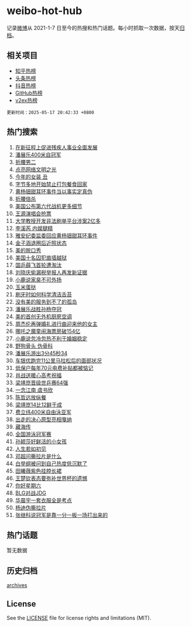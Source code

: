 # weibo-hot-hub

记录[微博](https://www.weibo.com)从 2021-1-7 日至今的热搜和热门话题。每小时抓取一次数据，按天[归档](archives)。

## 相关项目

- [知乎热榜](https://github.com/snaildev/zhihu-hot-hub)
- [头条热榜](https://github.com/snaildev/toutiao-hot-hub)
- [抖音热榜](https://github.com/snaildev/douyin-hot-hub)
- [GitHub热榜](https://github.com/snaildev/github-hot-hub)
- [v2ex热榜](https://github.com/snaildev/v2ex-hot-hub)


`更新时间：2025-05-17 20:42:33 +0800`

## 热门搜索

1. [在新征程上促进残疾人事业全面发展](https://m.weibo.cn/search?containerid=100103type%3D1%26t%3D10%26q%3D%23%E5%9C%A8%E6%96%B0%E5%BE%81%E7%A8%8B%E4%B8%8A%E4%BF%83%E8%BF%9B%E6%AE%8B%E7%96%BE%E4%BA%BA%E4%BA%8B%E4%B8%9A%E5%85%A8%E9%9D%A2%E5%8F%91%E5%B1%95%23&stream_entry_id=51&isnewpage=1&extparam=seat%3D1%26cate%3D10103%26pos%3D0%26dgr%3D0%26filter_type%3Drealtimehot%26stream_entry_id%3D51%26c_type%3D51%26q%3D%2523%25E5%259C%25A8%25E6%2596%25B0%25E5%25BE%2581%25E7%25A8%258B%25E4%25B8%258A%25E4%25BF%2583%25E8%25BF%259B%25E6%25AE%258B%25E7%2596%25BE%25E4%25BA%25BA%25E4%25BA%258B%25E4%25B8%259A%25E5%2585%25A8%25E9%259D%25A2%25E5%258F%2591%25E5%25B1%2595%2523%26display_time%3D1747485752%26pre_seqid%3D17474857523720295916737)
1. [潘展乐400米自冠军](https://m.weibo.cn/search?containerid=100103type%3D1%26t%3D10%26q%3D%23%E6%BD%98%E5%B1%95%E4%B9%90400%E7%B1%B3%E8%87%AA%E5%86%A0%E5%86%9B%23&stream_entry_id=31&isnewpage=1&extparam=seat%3D1%26cate%3D5001%26band_rank%3D1%26dgr%3D0%26stream_entry_id%3D31%26q%3D%2523%25E6%25BD%2598%25E5%25B1%2595%25E4%25B9%2590400%25E7%25B1%25B3%25E8%2587%25AA%25E5%2586%25A0%25E5%2586%259B%2523%26flag%3D1%26pos%3D0%26filter_type%3Drealtimehot%26lcate%3D5001%26c_type%3D31%26realpos%3D1%26display_time%3D1747485752%26pre_seqid%3D17474857523720295916737)
1. [折腰男二](https://m.weibo.cn/search?containerid=100103type%3D1%26t%3D10%26q%3D%E6%8A%98%E8%85%B0%E7%94%B7%E4%BA%8C&stream_entry_id=31&isnewpage=1&extparam=seat%3D1%26cate%3D5001%26band_rank%3D2%26dgr%3D0%26stream_entry_id%3D31%26q%3D%25E6%258A%2598%25E8%2585%25B0%25E7%2594%25B7%25E4%25BA%258C%26flag%3D1%26pos%3D1%26filter_type%3Drealtimehot%26lcate%3D5001%26c_type%3D31%26realpos%3D2%26display_time%3D1747485752%26pre_seqid%3D17474857523720295916737)
1. [点亮网络文明之光](https://m.weibo.cn/search?containerid=100103type%3D1%26t%3D10%26q%3D%23%E7%82%B9%E4%BA%AE%E7%BD%91%E7%BB%9C%E6%96%87%E6%98%8E%E4%B9%8B%E5%85%89%23&stream_entry_id=31&isnewpage=1&extparam=seat%3D1%26cate%3D5001%26band_rank%3D3%26dgr%3D0%26stream_entry_id%3D31%26q%3D%2523%25E7%2582%25B9%25E4%25BA%25AE%25E7%25BD%2591%25E7%25BB%259C%25E6%2596%2587%25E6%2598%258E%25E4%25B9%258B%25E5%2585%2589%2523%26flag%3D0%26pos%3D2%26filter_type%3Drealtimehot%26lcate%3D5001%26c_type%3D31%26realpos%3D3%26display_time%3D1747485752%26pre_seqid%3D17474857523720295916737)
1. [今年的女装 丑](https://m.weibo.cn/search?containerid=100103type%3D1%26t%3D10%26q%3D%E4%BB%8A%E5%B9%B4%E7%9A%84%E5%A5%B3%E8%A3%85+%E4%B8%91&stream_entry_id=31&isnewpage=1&extparam=seat%3D1%26cate%3D5001%26band_rank%3D4%26dgr%3D0%26stream_entry_id%3D31%26q%3D%25E4%25BB%258A%25E5%25B9%25B4%25E7%259A%2584%25E5%25A5%25B3%25E8%25A3%2585%2520%25E4%25B8%2591%26flag%3D2%26pos%3D3%26filter_type%3Drealtimehot%26lcate%3D5001%26c_type%3D31%26realpos%3D4%26display_time%3D1747485752%26pre_seqid%3D17474857523720295916737)
1. [字节多地开始禁止打包餐食回家](https://m.weibo.cn/search?containerid=100103type%3D1%26t%3D10%26q%3D%23%E5%AD%97%E8%8A%82%E5%A4%9A%E5%9C%B0%E5%BC%80%E5%A7%8B%E7%A6%81%E6%AD%A2%E6%89%93%E5%8C%85%E9%A4%90%E9%A3%9F%E5%9B%9E%E5%AE%B6%23&stream_entry_id=31&isnewpage=1&extparam=seat%3D1%26cate%3D5001%26band_rank%3D5%26dgr%3D0%26stream_entry_id%3D31%26q%3D%2523%25E5%25AD%2597%25E8%258A%2582%25E5%25A4%259A%25E5%259C%25B0%25E5%25BC%2580%25E5%25A7%258B%25E7%25A6%2581%25E6%25AD%25A2%25E6%2589%2593%25E5%258C%2585%25E9%25A4%2590%25E9%25A3%259F%25E5%259B%259E%25E5%25AE%25B6%2523%26flag%3D1%26pos%3D4%26filter_type%3Drealtimehot%26lcate%3D5001%26c_type%3D31%26realpos%3D5%26display_time%3D1747485752%26pre_seqid%3D17474857523720295916737)
1. [黄杨钿甜耳环事件当以事实定真伪](https://m.weibo.cn/search?containerid=100103type%3D1%26t%3D10%26q%3D%23%E9%BB%84%E6%9D%A8%E9%92%BF%E7%94%9C%E8%80%B3%E7%8E%AF%E4%BA%8B%E4%BB%B6%E5%BD%93%E4%BB%A5%E4%BA%8B%E5%AE%9E%E5%AE%9A%E7%9C%9F%E4%BC%AA%23&stream_entry_id=31&isnewpage=1&extparam=seat%3D1%26cate%3D5001%26band_rank%3D6%26dgr%3D0%26stream_entry_id%3D31%26q%3D%2523%25E9%25BB%2584%25E6%259D%25A8%25E9%2592%25BF%25E7%2594%259C%25E8%2580%25B3%25E7%258E%25AF%25E4%25BA%258B%25E4%25BB%25B6%25E5%25BD%2593%25E4%25BB%25A5%25E4%25BA%258B%25E5%25AE%259E%25E5%25AE%259A%25E7%259C%259F%25E4%25BC%25AA%2523%26flag%3D1%26pos%3D5%26filter_type%3Drealtimehot%26lcate%3D5001%26c_type%3D31%26realpos%3D6%26display_time%3D1747485752%26pre_seqid%3D17474857523720295916737)
1. [折腰倍杀](https://m.weibo.cn/search?containerid=100103type%3D1%26t%3D10%26q%3D%E6%8A%98%E8%85%B0%E5%80%8D%E6%9D%80&stream_entry_id=31&isnewpage=1&extparam=seat%3D1%26cate%3D5001%26band_rank%3D7%26dgr%3D0%26stream_entry_id%3D31%26q%3D%25E6%258A%2598%25E8%2585%25B0%25E5%2580%258D%25E6%259D%2580%26flag%3D1%26pos%3D6%26filter_type%3Drealtimehot%26lcate%3D5001%26c_type%3D31%26realpos%3D7%26display_time%3D1747485752%26pre_seqid%3D17474857523720295916737)
1. [美国公布第六代战机更多细节](https://m.weibo.cn/search?containerid=100103type%3D1%26t%3D10%26q%3D%23%E7%BE%8E%E5%9B%BD%E5%85%AC%E5%B8%83%E7%AC%AC%E5%85%AD%E4%BB%A3%E6%88%98%E6%9C%BA%E6%9B%B4%E5%A4%9A%E7%BB%86%E8%8A%82%23&stream_entry_id=31&isnewpage=1&extparam=seat%3D1%26cate%3D5001%26band_rank%3D8%26dgr%3D0%26stream_entry_id%3D31%26q%3D%2523%25E7%25BE%258E%25E5%259B%25BD%25E5%2585%25AC%25E5%25B8%2583%25E7%25AC%25AC%25E5%2585%25AD%25E4%25BB%25A3%25E6%2588%2598%25E6%259C%25BA%25E6%259B%25B4%25E5%25A4%259A%25E7%25BB%2586%25E8%258A%2582%2523%26flag%3D0%26pos%3D7%26filter_type%3Drealtimehot%26lcate%3D5001%26c_type%3D31%26realpos%3D8%26display_time%3D1747485752%26pre_seqid%3D17474857523720295916737)
1. [王源演唱会抢票](https://m.weibo.cn/search?containerid=100103type%3D1%26t%3D10%26q%3D%23%E7%8E%8B%E6%BA%90%E6%BC%94%E5%94%B1%E4%BC%9A%E6%8A%A2%E7%A5%A8%23&stream_entry_id=31&isnewpage=1&extparam=seat%3D1%26cate%3D5001%26band_rank%3D9%26dgr%3D0%26stream_entry_id%3D31%26q%3D%2523%25E7%258E%258B%25E6%25BA%2590%25E6%25BC%2594%25E5%2594%25B1%25E4%25BC%259A%25E6%258A%25A2%25E7%25A5%25A8%2523%26flag%3D1%26pos%3D8%26filter_type%3Drealtimehot%26lcate%3D5001%26c_type%3D31%26realpos%3D9%26display_time%3D1747485752%26pre_seqid%3D17474857523720295916737)
1. [大学教授开发非法刷单平台涉案2亿多](https://m.weibo.cn/search?containerid=100103type%3D1%26t%3D10%26q%3D%23%E5%A4%A7%E5%AD%A6%E6%95%99%E6%8E%88%E5%BC%80%E5%8F%91%E9%9D%9E%E6%B3%95%E5%88%B7%E5%8D%95%E5%B9%B3%E5%8F%B0%E6%B6%89%E6%A1%882%E4%BA%BF%E5%A4%9A%23&stream_entry_id=31&isnewpage=1&extparam=seat%3D1%26cate%3D5001%26band_rank%3D10%26dgr%3D0%26stream_entry_id%3D31%26q%3D%2523%25E5%25A4%25A7%25E5%25AD%25A6%25E6%2595%2599%25E6%258E%2588%25E5%25BC%2580%25E5%258F%2591%25E9%259D%259E%25E6%25B3%2595%25E5%2588%25B7%25E5%258D%2595%25E5%25B9%25B3%25E5%258F%25B0%25E6%25B6%2589%25E6%25A1%25882%25E4%25BA%25BF%25E5%25A4%259A%2523%26flag%3D1%26pos%3D9%26filter_type%3Drealtimehot%26lcate%3D5001%26c_type%3D31%26realpos%3D10%26display_time%3D1747485752%26pre_seqid%3D17474857523720295916737)
1. [李溪芮 内娱腿精](https://m.weibo.cn/search?containerid=100103type%3D1%26t%3D10%26q%3D%E6%9D%8E%E6%BA%AA%E8%8A%AE+%E5%86%85%E5%A8%B1%E8%85%BF%E7%B2%BE&stream_entry_id=31&isnewpage=1&extparam=seat%3D1%26cate%3D5001%26band_rank%3D11%26dgr%3D0%26stream_entry_id%3D31%26q%3D%25E6%259D%258E%25E6%25BA%25AA%25E8%258A%25AE%2520%25E5%2586%2585%25E5%25A8%25B1%25E8%2585%25BF%25E7%25B2%25BE%26flag%3D1%26pos%3D10%26filter_type%3Drealtimehot%26lcate%3D5001%26c_type%3D31%26realpos%3D11%26display_time%3D1747485752%26pre_seqid%3D17474857523720295916737)
1. [雅安纪委监委回应黄杨钿甜耳环事件](https://m.weibo.cn/search?containerid=100103type%3D1%26t%3D10%26q%3D%23%E9%9B%85%E5%AE%89%E7%BA%AA%E5%A7%94%E7%9B%91%E5%A7%94%E5%9B%9E%E5%BA%94%E9%BB%84%E6%9D%A8%E9%92%BF%E7%94%9C%E8%80%B3%E7%8E%AF%E4%BA%8B%E4%BB%B6%23&stream_entry_id=31&isnewpage=1&extparam=seat%3D1%26cate%3D5001%26band_rank%3D12%26dgr%3D0%26stream_entry_id%3D31%26q%3D%2523%25E9%259B%2585%25E5%25AE%2589%25E7%25BA%25AA%25E5%25A7%2594%25E7%259B%2591%25E5%25A7%2594%25E5%259B%259E%25E5%25BA%2594%25E9%25BB%2584%25E6%259D%25A8%25E9%2592%25BF%25E7%2594%259C%25E8%2580%25B3%25E7%258E%25AF%25E4%25BA%258B%25E4%25BB%25B6%2523%26flag%3D2%26pos%3D11%26filter_type%3Drealtimehot%26lcate%3D5001%26c_type%3D31%26realpos%3D12%26display_time%3D1747485752%26pre_seqid%3D17474857523720295916737)
1. [金子涵退圈后近照状态](https://m.weibo.cn/search?containerid=100103type%3D1%26t%3D10%26q%3D%23%E9%87%91%E5%AD%90%E6%B6%B5%E9%80%80%E5%9C%88%E5%90%8E%E8%BF%91%E7%85%A7%E7%8A%B6%E6%80%81%23&stream_entry_id=31&isnewpage=1&extparam=seat%3D1%26cate%3D5001%26band_rank%3D13%26dgr%3D0%26stream_entry_id%3D31%26q%3D%2523%25E9%2587%2591%25E5%25AD%2590%25E6%25B6%25B5%25E9%2580%2580%25E5%259C%2588%25E5%2590%258E%25E8%25BF%2591%25E7%2585%25A7%25E7%258A%25B6%25E6%2580%2581%2523%26flag%3D1%26pos%3D12%26filter_type%3Drealtimehot%26lcate%3D5001%26c_type%3D31%26realpos%3D13%26display_time%3D1747485752%26pre_seqid%3D17474857523720295916737)
1. [美的脱口秀](https://m.weibo.cn/search?containerid=100103type%3D1%26t%3D10%26q%3D%23%E7%BE%8E%E7%9A%84%E8%84%B1%E5%8F%A3%E7%A7%80%23&stream_entry_id=31&isnewpage=1&extparam=seat%3D1%26cate%3D5001%26band_rank%3D14%26dgr%3D0%26stream_entry_id%3D31%26q%3D%2523%25E7%25BE%258E%25E7%259A%2584%25E8%2584%25B1%25E5%258F%25A3%25E7%25A7%2580%2523%26flag%3D1%26pos%3D13%26filter_type%3Drealtimehot%26lcate%3D5001%26c_type%3D31%26realpos%3D14%26display_time%3D1747485752%26pre_seqid%3D17474857523720295916737)
1. [美国十名囚犯凿墙越狱](https://m.weibo.cn/search?containerid=100103type%3D1%26t%3D10%26q%3D%E7%BE%8E%E5%9B%BD%E5%8D%81%E5%90%8D%E5%9B%9A%E7%8A%AF%E5%87%BF%E5%A2%99%E8%B6%8A%E7%8B%B1&stream_entry_id=31&isnewpage=1&extparam=seat%3D1%26cate%3D5001%26band_rank%3D15%26dgr%3D0%26stream_entry_id%3D31%26q%3D%25E7%25BE%258E%25E5%259B%25BD%25E5%258D%2581%25E5%2590%258D%25E5%259B%259A%25E7%258A%25AF%25E5%2587%25BF%25E5%25A2%2599%25E8%25B6%258A%25E7%258B%25B1%26flag%3D1%26pos%3D14%26filter_type%3Drealtimehot%26lcate%3D5001%26c_type%3D31%26realpos%3D15%26display_time%3D1747485752%26pre_seqid%3D17474857523720295916737)
1. [国乒薛飞首轮遭淘汰](https://m.weibo.cn/search?containerid=100103type%3D1%26t%3D10%26q%3D%23%E5%9B%BD%E4%B9%92%E8%96%9B%E9%A3%9E%E9%A6%96%E8%BD%AE%E9%81%AD%E6%B7%98%E6%B1%B0%23&stream_entry_id=31&isnewpage=1&extparam=seat%3D1%26cate%3D5001%26band_rank%3D16%26dgr%3D0%26stream_entry_id%3D31%26q%3D%2523%25E5%259B%25BD%25E4%25B9%2592%25E8%2596%259B%25E9%25A3%259E%25E9%25A6%2596%25E8%25BD%25AE%25E9%2581%25AD%25E6%25B7%2598%25E6%25B1%25B0%2523%26flag%3D0%26pos%3D15%26filter_type%3Drealtimehot%26lcate%3D5001%26c_type%3D31%26realpos%3D16%26display_time%3D1747485752%26pre_seqid%3D17474857523720295916737)
1. [刘晓庆偷漏税举报人再发新证据](https://m.weibo.cn/search?containerid=100103type%3D1%26t%3D10%26q%3D%23%E5%88%98%E6%99%93%E5%BA%86%E5%81%B7%E6%BC%8F%E7%A8%8E%E4%B8%BE%E6%8A%A5%E4%BA%BA%E5%86%8D%E5%8F%91%E6%96%B0%E8%AF%81%E6%8D%AE%23&stream_entry_id=31&isnewpage=1&extparam=seat%3D1%26cate%3D5001%26band_rank%3D17%26dgr%3D0%26stream_entry_id%3D31%26q%3D%2523%25E5%2588%2598%25E6%2599%2593%25E5%25BA%2586%25E5%2581%25B7%25E6%25BC%258F%25E7%25A8%258E%25E4%25B8%25BE%25E6%258A%25A5%25E4%25BA%25BA%25E5%2586%258D%25E5%258F%2591%25E6%2596%25B0%25E8%25AF%2581%25E6%258D%25AE%2523%26flag%3D0%26pos%3D16%26filter_type%3Drealtimehot%26lcate%3D5001%26c_type%3D31%26realpos%3D17%26display_time%3D1747485752%26pre_seqid%3D17474857523720295916737)
1. [小鹿说家臭不可外扬](https://m.weibo.cn/search?containerid=100103type%3D1%26t%3D10%26q%3D%23%E5%B0%8F%E9%B9%BF%E8%AF%B4%E5%AE%B6%E8%87%AD%E4%B8%8D%E5%8F%AF%E5%A4%96%E6%89%AC%23&stream_entry_id=31&isnewpage=1&extparam=seat%3D1%26cate%3D5001%26band_rank%3D18%26dgr%3D0%26stream_entry_id%3D31%26q%3D%2523%25E5%25B0%258F%25E9%25B9%25BF%25E8%25AF%25B4%25E5%25AE%25B6%25E8%2587%25AD%25E4%25B8%258D%25E5%258F%25AF%25E5%25A4%2596%25E6%2589%25AC%2523%26flag%3D1%26pos%3D17%26filter_type%3Drealtimehot%26lcate%3D5001%26c_type%3D31%26realpos%3D18%26display_time%3D1747485752%26pre_seqid%3D17474857523720295916737)
1. [玉米蛋挞](https://m.weibo.cn/search?containerid=100103type%3D1%26t%3D10%26q%3D%E7%8E%89%E7%B1%B3%E8%9B%8B%E6%8C%9E&stream_entry_id=31&isnewpage=1&extparam=seat%3D1%26cate%3D5001%26band_rank%3D19%26dgr%3D0%26stream_entry_id%3D31%26q%3D%25E7%258E%2589%25E7%25B1%25B3%25E8%259B%258B%25E6%258C%259E%26flag%3D0%26pos%3D18%26filter_type%3Drealtimehot%26lcate%3D5001%26c_type%3D31%26realpos%3D19%26display_time%3D1747485752%26pre_seqid%3D17474857523720295916737)
1. [刷牙时如何科学清洁舌苔](https://m.weibo.cn/search?containerid=100103type%3D1%26t%3D10%26q%3D%E5%88%B7%E7%89%99%E6%97%B6%E5%A6%82%E4%BD%95%E7%A7%91%E5%AD%A6%E6%B8%85%E6%B4%81%E8%88%8C%E8%8B%94&stream_entry_id=31&isnewpage=1&extparam=seat%3D1%26cate%3D5001%26band_rank%3D20%26dgr%3D0%26stream_entry_id%3D31%26q%3D%25E5%2588%25B7%25E7%2589%2599%25E6%2597%25B6%25E5%25A6%2582%25E4%25BD%2595%25E7%25A7%2591%25E5%25AD%25A6%25E6%25B8%2585%25E6%25B4%2581%25E8%2588%258C%25E8%258B%2594%26flag%3D1%26is_ai_ask%3D1%26pos%3D19%26filter_type%3Drealtimehot%26lcate%3D5001%26c_type%3D31%26realpos%3D20%26display_time%3D1747485752%26pre_seqid%3D17474857523720295916737)
1. [没有美的服务到不了的孤岛](https://m.weibo.cn/search?containerid=100103type%3D1%26t%3D10%26q%3D%23%E6%B2%A1%E6%9C%89%E7%BE%8E%E7%9A%84%E6%9C%8D%E5%8A%A1%E5%88%B0%E4%B8%8D%E4%BA%86%E7%9A%84%E5%AD%A4%E5%B2%9B%23&stream_entry_id=31&isnewpage=1&extparam=seat%3D1%26cate%3D5001%26band_rank%3D21%26dgr%3D0%26stream_entry_id%3D31%26q%3D%2523%25E6%25B2%25A1%25E6%259C%2589%25E7%25BE%258E%25E7%259A%2584%25E6%259C%258D%25E5%258A%25A1%25E5%2588%25B0%25E4%25B8%258D%25E4%25BA%2586%25E7%259A%2584%25E5%25AD%25A4%25E5%25B2%259B%2523%26flag%3D1%26pos%3D20%26filter_type%3Drealtimehot%26lcate%3D5001%26c_type%3D31%26realpos%3D21%26display_time%3D1747485752%26pre_seqid%3D17474857523720295916737)
1. [潘展乐战胜孙杨夺冠](https://m.weibo.cn/search?containerid=100103type%3D1%26t%3D10%26q%3D%23%E6%BD%98%E5%B1%95%E4%B9%90%E6%88%98%E8%83%9C%E5%AD%99%E6%9D%A8%E5%A4%BA%E5%86%A0%23&stream_entry_id=31&isnewpage=1&extparam=seat%3D1%26cate%3D5001%26band_rank%3D22%26dgr%3D0%26stream_entry_id%3D31%26q%3D%2523%25E6%25BD%2598%25E5%25B1%2595%25E4%25B9%2590%25E6%2588%2598%25E8%2583%259C%25E5%25AD%2599%25E6%259D%25A8%25E5%25A4%25BA%25E5%2586%25A0%2523%26flag%3D1%26pos%3D21%26filter_type%3Drealtimehot%26lcate%3D5001%26c_type%3D31%26realpos%3D22%26display_time%3D1747485752%26pre_seqid%3D17474857523720295916737)
1. [美的首创无外机厨房空调](https://m.weibo.cn/search?containerid=100103type%3D1%26t%3D10%26q%3D%23%E7%BE%8E%E7%9A%84%E9%A6%96%E5%88%9B%E6%97%A0%E5%A4%96%E6%9C%BA%E5%8E%A8%E6%88%BF%E7%A9%BA%E8%B0%83%23&stream_entry_id=31&isnewpage=1&extparam=seat%3D1%26cate%3D5001%26band_rank%3D23%26dgr%3D0%26stream_entry_id%3D31%26q%3D%2523%25E7%25BE%258E%25E7%259A%2584%25E9%25A6%2596%25E5%2588%259B%25E6%2597%25A0%25E5%25A4%2596%25E6%259C%25BA%25E5%258E%25A8%25E6%2588%25BF%25E7%25A9%25BA%25E8%25B0%2583%2523%26flag%3D1%26pos%3D22%26filter_type%3Drealtimehot%26lcate%3D5001%26c_type%3D31%26realpos%3D23%26display_time%3D1747485752%26pre_seqid%3D17474857523720295916737)
1. [周杰伦再弹婚礼进行曲迎来他的女主](https://m.weibo.cn/search?containerid=100103type%3D1%26t%3D10%26q%3D%E5%91%A8%E6%9D%B0%E4%BC%A6%E5%86%8D%E5%BC%B9%E5%A9%9A%E7%A4%BC%E8%BF%9B%E8%A1%8C%E6%9B%B2%E8%BF%8E%E6%9D%A5%E4%BB%96%E7%9A%84%E5%A5%B3%E4%B8%BB&stream_entry_id=31&isnewpage=1&extparam=seat%3D1%26cate%3D5001%26band_rank%3D24%26dgr%3D0%26stream_entry_id%3D31%26q%3D%25E5%2591%25A8%25E6%259D%25B0%25E4%25BC%25A6%25E5%2586%258D%25E5%25BC%25B9%25E5%25A9%259A%25E7%25A4%25BC%25E8%25BF%259B%25E8%25A1%258C%25E6%259B%25B2%25E8%25BF%258E%25E6%259D%25A5%25E4%25BB%2596%25E7%259A%2584%25E5%25A5%25B3%25E4%25B8%25BB%26flag%3D1%26pos%3D23%26filter_type%3Drealtimehot%26lcate%3D5001%26c_type%3D31%26realpos%3D24%26display_time%3D1747485752%26pre_seqid%3D17474857523720295916737)
1. [哪吒之魔童闹海票房破154亿](https://m.weibo.cn/search?containerid=100103type%3D1%26t%3D10%26q%3D%23%E5%93%AA%E5%90%92%E4%B9%8B%E9%AD%94%E7%AB%A5%E9%97%B9%E6%B5%B7%E7%A5%A8%E6%88%BF%E7%A0%B4154%E4%BA%BF%23&stream_entry_id=31&isnewpage=1&extparam=seat%3D1%26cate%3D5001%26band_rank%3D25%26dgr%3D0%26stream_entry_id%3D31%26q%3D%2523%25E5%2593%25AA%25E5%2590%2592%25E4%25B9%258B%25E9%25AD%2594%25E7%25AB%25A5%25E9%2597%25B9%25E6%25B5%25B7%25E7%25A5%25A8%25E6%2588%25BF%25E7%25A0%25B4154%25E4%25BA%25BF%2523%26flag%3D1%26pos%3D24%26filter_type%3Drealtimehot%26lcate%3D5001%26c_type%3D31%26realpos%3D25%26display_time%3D1747485752%26pre_seqid%3D17474857523720295916737)
1. [小鹿说忽冷忽热不利于婚姻稳定](https://m.weibo.cn/search?containerid=100103type%3D1%26t%3D10%26q%3D%23%E5%B0%8F%E9%B9%BF%E8%AF%B4%E5%BF%BD%E5%86%B7%E5%BF%BD%E7%83%AD%E4%B8%8D%E5%88%A9%E4%BA%8E%E5%A9%9A%E5%A7%BB%E7%A8%B3%E5%AE%9A%23&stream_entry_id=31&isnewpage=1&extparam=seat%3D1%26cate%3D5001%26band_rank%3D26%26dgr%3D0%26stream_entry_id%3D31%26q%3D%2523%25E5%25B0%258F%25E9%25B9%25BF%25E8%25AF%25B4%25E5%25BF%25BD%25E5%2586%25B7%25E5%25BF%25BD%25E7%2583%25AD%25E4%25B8%258D%25E5%2588%25A9%25E4%25BA%258E%25E5%25A9%259A%25E5%25A7%25BB%25E7%25A8%25B3%25E5%25AE%259A%2523%26flag%3D1%26pos%3D25%26filter_type%3Drealtimehot%26lcate%3D5001%26c_type%3D31%26realpos%3D26%26display_time%3D1747485752%26pre_seqid%3D17474857523720295916737)
1. [野狗骨头 伪骨科](https://m.weibo.cn/search?containerid=100103type%3D1%26t%3D10%26q%3D%E9%87%8E%E7%8B%97%E9%AA%A8%E5%A4%B4+%E4%BC%AA%E9%AA%A8%E7%A7%91&stream_entry_id=31&isnewpage=1&extparam=seat%3D1%26cate%3D5001%26band_rank%3D27%26dgr%3D0%26stream_entry_id%3D31%26q%3D%25E9%2587%258E%25E7%258B%2597%25E9%25AA%25A8%25E5%25A4%25B4%2520%25E4%25BC%25AA%25E9%25AA%25A8%25E7%25A7%2591%26flag%3D0%26pos%3D26%26filter_type%3Drealtimehot%26lcate%3D5001%26c_type%3D31%26realpos%3D27%26display_time%3D1747485752%26pre_seqid%3D17474857523720295916737)
1. [潘展乐游出3分45秒34](https://m.weibo.cn/search?containerid=100103type%3D1%26t%3D10%26q%3D%23%E6%BD%98%E5%B1%95%E4%B9%90%E6%B8%B8%E5%87%BA3%E5%88%8645%E7%A7%9234%23&stream_entry_id=31&isnewpage=1&extparam=seat%3D1%26cate%3D5001%26band_rank%3D28%26dgr%3D0%26stream_entry_id%3D31%26q%3D%2523%25E6%25BD%2598%25E5%25B1%2595%25E4%25B9%2590%25E6%25B8%25B8%25E5%2587%25BA3%25E5%2588%258645%25E7%25A7%259234%2523%26flag%3D1%26pos%3D27%26filter_type%3Drealtimehot%26lcate%3D5001%26c_type%3D31%26realpos%3D28%26display_time%3D1747485752%26pre_seqid%3D17474857523720295916737)
1. [车银优跑完11公里马拉松后的面部状况](https://m.weibo.cn/search?containerid=100103type%3D1%26t%3D10%26q%3D%23%E8%BD%A6%E9%93%B6%E4%BC%98%E8%B7%91%E5%AE%8C11%E5%85%AC%E9%87%8C%E9%A9%AC%E6%8B%89%E6%9D%BE%E5%90%8E%E7%9A%84%E9%9D%A2%E9%83%A8%E7%8A%B6%E5%86%B5%23&stream_entry_id=31&isnewpage=1&extparam=seat%3D1%26cate%3D5001%26band_rank%3D29%26dgr%3D0%26stream_entry_id%3D31%26q%3D%2523%25E8%25BD%25A6%25E9%2593%25B6%25E4%25BC%2598%25E8%25B7%2591%25E5%25AE%258C11%25E5%2585%25AC%25E9%2587%258C%25E9%25A9%25AC%25E6%258B%2589%25E6%259D%25BE%25E5%2590%258E%25E7%259A%2584%25E9%259D%25A2%25E9%2583%25A8%25E7%258A%25B6%25E5%2586%25B5%2523%26flag%3D1%26pos%3D28%26filter_type%3Drealtimehot%26lcate%3D5001%26c_type%3D31%26realpos%3D29%26display_time%3D1747485752%26pre_seqid%3D17474857523720295916737)
1. [低保户每年70元电费补贴都被惦记](https://m.weibo.cn/search?containerid=100103type%3D1%26t%3D10%26q%3D%23%E4%BD%8E%E4%BF%9D%E6%88%B7%E6%AF%8F%E5%B9%B470%E5%85%83%E7%94%B5%E8%B4%B9%E8%A1%A5%E8%B4%B4%E9%83%BD%E8%A2%AB%E6%83%A6%E8%AE%B0%23&stream_entry_id=31&isnewpage=1&extparam=seat%3D1%26cate%3D5001%26band_rank%3D30%26dgr%3D0%26stream_entry_id%3D31%26q%3D%2523%25E4%25BD%258E%25E4%25BF%259D%25E6%2588%25B7%25E6%25AF%258F%25E5%25B9%25B470%25E5%2585%2583%25E7%2594%25B5%25E8%25B4%25B9%25E8%25A1%25A5%25E8%25B4%25B4%25E9%2583%25BD%25E8%25A2%25AB%25E6%2583%25A6%25E8%25AE%25B0%2523%26flag%3D1%26pos%3D29%26filter_type%3Drealtimehot%26lcate%3D5001%26c_type%3D31%26realpos%3D30%26display_time%3D1747485752%26pre_seqid%3D17474857523720295916737)
1. [肖战送暖心高考祝福](https://m.weibo.cn/search?containerid=100103type%3D1%26t%3D10%26q%3D%23%E8%82%96%E6%88%98%E9%80%81%E6%9A%96%E5%BF%83%E9%AB%98%E8%80%83%E7%A5%9D%E7%A6%8F%23&stream_entry_id=31&isnewpage=1&extparam=seat%3D1%26cate%3D5001%26band_rank%3D31%26dgr%3D0%26stream_entry_id%3D31%26q%3D%2523%25E8%2582%2596%25E6%2588%2598%25E9%2580%2581%25E6%259A%2596%25E5%25BF%2583%25E9%25AB%2598%25E8%2580%2583%25E7%25A5%259D%25E7%25A6%258F%2523%26flag%3D1%26pos%3D30%26filter_type%3Drealtimehot%26lcate%3D5001%26c_type%3D31%26realpos%3D31%26display_time%3D1747485752%26pre_seqid%3D17474857523720295916737)
1. [梁靖崑晋级世乒赛64强](https://m.weibo.cn/search?containerid=100103type%3D1%26t%3D10%26q%3D%23%E6%A2%81%E9%9D%96%E5%B4%91%E6%99%8B%E7%BA%A7%E4%B8%96%E4%B9%92%E8%B5%9B64%E5%BC%BA%23&stream_entry_id=31&isnewpage=1&extparam=seat%3D1%26cate%3D5001%26band_rank%3D32%26dgr%3D0%26stream_entry_id%3D31%26q%3D%2523%25E6%25A2%2581%25E9%259D%2596%25E5%25B4%2591%25E6%2599%258B%25E7%25BA%25A7%25E4%25B8%2596%25E4%25B9%2592%25E8%25B5%259B64%25E5%25BC%25BA%2523%26flag%3D1%26pos%3D31%26filter_type%3Drealtimehot%26lcate%3D5001%26c_type%3D31%26realpos%3D32%26display_time%3D1747485752%26pre_seqid%3D17474857523720295916737)
1. [一念江南 虞书欣](https://m.weibo.cn/search?containerid=100103type%3D1%26t%3D10%26q%3D%E4%B8%80%E5%BF%B5%E6%B1%9F%E5%8D%97+%E8%99%9E%E4%B9%A6%E6%AC%A3&stream_entry_id=31&isnewpage=1&extparam=seat%3D1%26cate%3D5001%26band_rank%3D33%26dgr%3D0%26stream_entry_id%3D31%26q%3D%25E4%25B8%2580%25E5%25BF%25B5%25E6%25B1%259F%25E5%258D%2597%2520%25E8%2599%259E%25E4%25B9%25A6%25E6%25AC%25A3%26flag%3D1%26pos%3D32%26filter_type%3Drealtimehot%26lcate%3D5001%26c_type%3D31%26realpos%3D33%26display_time%3D1747485752%26pre_seqid%3D17474857523720295916737)
1. [陈哲远放纵餐](https://m.weibo.cn/search?containerid=100103type%3D1%26t%3D10%26q%3D%23%E9%99%88%E5%93%B2%E8%BF%9C%E6%94%BE%E7%BA%B5%E9%A4%90%23&stream_entry_id=31&isnewpage=1&extparam=seat%3D1%26cate%3D5001%26band_rank%3D34%26dgr%3D0%26stream_entry_id%3D31%26q%3D%2523%25E9%2599%2588%25E5%2593%25B2%25E8%25BF%259C%25E6%2594%25BE%25E7%25BA%25B5%25E9%25A4%2590%2523%26flag%3D1%26pos%3D33%26filter_type%3Drealtimehot%26lcate%3D5001%26c_type%3D31%26realpos%3D34%26display_time%3D1747485752%26pre_seqid%3D17474857523720295916737)
1. [梁靖崑14比12鲜于成](https://m.weibo.cn/search?containerid=100103type%3D1%26t%3D10%26q%3D%23%E6%A2%81%E9%9D%96%E5%B4%9114%E6%AF%9412%E9%B2%9C%E4%BA%8E%E6%88%90%23&stream_entry_id=31&isnewpage=1&extparam=seat%3D1%26cate%3D5001%26band_rank%3D35%26dgr%3D0%26stream_entry_id%3D31%26q%3D%2523%25E6%25A2%2581%25E9%259D%2596%25E5%25B4%259114%25E6%25AF%259412%25E9%25B2%259C%25E4%25BA%258E%25E6%2588%2590%2523%26flag%3D1%26pos%3D34%26filter_type%3Drealtimehot%26lcate%3D5001%26c_type%3D31%26realpos%3D35%26display_time%3D1747485752%26pre_seqid%3D17474857523720295916737)
1. [费立纬400米自由泳亚军](https://m.weibo.cn/search?containerid=100103type%3D1%26t%3D10%26q%3D%23%E8%B4%B9%E7%AB%8B%E7%BA%AC400%E7%B1%B3%E8%87%AA%E7%94%B1%E6%B3%B3%E4%BA%9A%E5%86%9B%23&stream_entry_id=31&isnewpage=1&extparam=seat%3D1%26cate%3D5001%26band_rank%3D36%26dgr%3D0%26stream_entry_id%3D31%26q%3D%2523%25E8%25B4%25B9%25E7%25AB%258B%25E7%25BA%25AC400%25E7%25B1%25B3%25E8%2587%25AA%25E7%2594%25B1%25E6%25B3%25B3%25E4%25BA%259A%25E5%2586%259B%2523%26flag%3D1%26pos%3D35%26filter_type%3Drealtimehot%26lcate%3D5001%26c_type%3D31%26realpos%3D36%26display_time%3D1747485752%26pre_seqid%3D17474857523720295916737)
1. [出走的决心原型亮相戛纳](https://m.weibo.cn/search?containerid=100103type%3D1%26t%3D10%26q%3D%23%E5%87%BA%E8%B5%B0%E7%9A%84%E5%86%B3%E5%BF%83%E5%8E%9F%E5%9E%8B%E4%BA%AE%E7%9B%B8%E6%88%9B%E7%BA%B3%23&stream_entry_id=31&isnewpage=1&extparam=seat%3D1%26cate%3D5001%26band_rank%3D37%26dgr%3D0%26stream_entry_id%3D31%26q%3D%2523%25E5%2587%25BA%25E8%25B5%25B0%25E7%259A%2584%25E5%2586%25B3%25E5%25BF%2583%25E5%258E%259F%25E5%259E%258B%25E4%25BA%25AE%25E7%259B%25B8%25E6%2588%259B%25E7%25BA%25B3%2523%26flag%3D1%26pos%3D36%26filter_type%3Drealtimehot%26lcate%3D5001%26c_type%3D31%26realpos%3D37%26display_time%3D1747485752%26pre_seqid%3D17474857523720295916737)
1. [藏海传](https://m.weibo.cn/search?containerid=100103type%3D1%26t%3D10%26q%3D%E8%97%8F%E6%B5%B7%E4%BC%A0&stream_entry_id=31&isnewpage=1&extparam=seat%3D1%26cate%3D5001%26band_rank%3D38%26dgr%3D0%26stream_entry_id%3D31%26q%3D%25E8%2597%258F%25E6%25B5%25B7%25E4%25BC%25A0%26flag%3D1%26pos%3D37%26filter_type%3Drealtimehot%26lcate%3D5001%26c_type%3D31%26realpos%3D38%26display_time%3D1747485752%26pre_seqid%3D17474857523720295916737)
1. [全国游泳冠军赛](https://m.weibo.cn/search?containerid=100103type%3D1%26t%3D10%26q%3D%E5%85%A8%E5%9B%BD%E6%B8%B8%E6%B3%B3%E5%86%A0%E5%86%9B%E8%B5%9B&stream_entry_id=31&isnewpage=1&extparam=seat%3D1%26cate%3D5001%26band_rank%3D39%26dgr%3D0%26stream_entry_id%3D31%26q%3D%25E5%2585%25A8%25E5%259B%25BD%25E6%25B8%25B8%25E6%25B3%25B3%25E5%2586%25A0%25E5%2586%259B%25E8%25B5%259B%26flag%3D1%26pos%3D38%26filter_type%3Drealtimehot%26lcate%3D5001%26c_type%3D31%26realpos%3D39%26display_time%3D1747485752%26pre_seqid%3D17474857523720295916737)
1. [孙颖莎好鲜活的小女孩](https://m.weibo.cn/search?containerid=100103type%3D1%26t%3D10%26q%3D%E5%AD%99%E9%A2%96%E8%8E%8E%E5%A5%BD%E9%B2%9C%E6%B4%BB%E7%9A%84%E5%B0%8F%E5%A5%B3%E5%AD%A9&stream_entry_id=31&isnewpage=1&extparam=seat%3D1%26cate%3D5001%26band_rank%3D40%26dgr%3D0%26stream_entry_id%3D31%26q%3D%25E5%25AD%2599%25E9%25A2%2596%25E8%258E%258E%25E5%25A5%25BD%25E9%25B2%259C%25E6%25B4%25BB%25E7%259A%2584%25E5%25B0%258F%25E5%25A5%25B3%25E5%25AD%25A9%26flag%3D1%26pos%3D39%26filter_type%3Drealtimehot%26lcate%3D5001%26c_type%3D31%26realpos%3D40%26display_time%3D1747485752%26pre_seqid%3D17474857523720295916737)
1. [人生若如初见](https://m.weibo.cn/search?containerid=100103type%3D1%26t%3D10%26q%3D%E4%BA%BA%E7%94%9F%E8%8B%A5%E5%A6%82%E5%88%9D%E8%A7%81&stream_entry_id=31&isnewpage=1&extparam=seat%3D1%26cate%3D5001%26band_rank%3D41%26dgr%3D0%26stream_entry_id%3D31%26q%3D%25E4%25BA%25BA%25E7%2594%259F%25E8%258B%25A5%25E5%25A6%2582%25E5%2588%259D%25E8%25A7%2581%26flag%3D1%26pos%3D40%26filter_type%3Drealtimehot%26lcate%3D5001%26c_type%3D31%26realpos%3D41%26display_time%3D1747485752%26pre_seqid%3D17474857523720295916737)
1. [邓超问撕拉片是什么](https://m.weibo.cn/search?containerid=100103type%3D1%26t%3D10%26q%3D%23%E9%82%93%E8%B6%85%E9%97%AE%E6%92%95%E6%8B%89%E7%89%87%E6%98%AF%E4%BB%80%E4%B9%88%23&stream_entry_id=31&isnewpage=1&extparam=seat%3D1%26cate%3D5001%26band_rank%3D42%26dgr%3D0%26stream_entry_id%3D31%26q%3D%2523%25E9%2582%2593%25E8%25B6%2585%25E9%2597%25AE%25E6%2592%2595%25E6%258B%2589%25E7%2589%2587%25E6%2598%25AF%25E4%25BB%2580%25E4%25B9%2588%2523%26flag%3D0%26pos%3D41%26filter_type%3Drealtimehot%26lcate%3D5001%26c_type%3D31%26realpos%3D42%26display_time%3D1747485752%26pre_seqid%3D17474857523720295916737)
1. [白举纲被问到自己热度低沉默了](https://m.weibo.cn/search?containerid=100103type%3D1%26t%3D10%26q%3D%E7%99%BD%E4%B8%BE%E7%BA%B2%E8%A2%AB%E9%97%AE%E5%88%B0%E8%87%AA%E5%B7%B1%E7%83%AD%E5%BA%A6%E4%BD%8E%E6%B2%89%E9%BB%98%E4%BA%86&stream_entry_id=31&isnewpage=1&extparam=seat%3D1%26cate%3D5001%26band_rank%3D43%26dgr%3D0%26stream_entry_id%3D31%26q%3D%25E7%2599%25BD%25E4%25B8%25BE%25E7%25BA%25B2%25E8%25A2%25AB%25E9%2597%25AE%25E5%2588%25B0%25E8%2587%25AA%25E5%25B7%25B1%25E7%2583%25AD%25E5%25BA%25A6%25E4%25BD%258E%25E6%25B2%2589%25E9%25BB%2598%25E4%25BA%2586%26flag%3D1%26pos%3D42%26filter_type%3Drealtimehot%26lcate%3D5001%26c_type%3D31%26realpos%3D43%26display_time%3D1747485752%26pre_seqid%3D17474857523720295916737)
1. [田曦薇紫色挂脖长裙](https://m.weibo.cn/search?containerid=100103type%3D1%26t%3D10%26q%3D%23%E7%94%B0%E6%9B%A6%E8%96%87%E7%B4%AB%E8%89%B2%E6%8C%82%E8%84%96%E9%95%BF%E8%A3%99%23&stream_entry_id=31&isnewpage=1&extparam=seat%3D1%26cate%3D5001%26band_rank%3D44%26dgr%3D0%26stream_entry_id%3D31%26q%3D%2523%25E7%2594%25B0%25E6%259B%25A6%25E8%2596%2587%25E7%25B4%25AB%25E8%2589%25B2%25E6%258C%2582%25E8%2584%2596%25E9%2595%25BF%25E8%25A3%2599%2523%26flag%3D0%26pos%3D43%26filter_type%3Drealtimehot%26lcate%3D5001%26c_type%3D31%26realpos%3D44%26display_time%3D1747485752%26pre_seqid%3D17474857523720295916737)
1. [王楚钦表态要弥补世界杯的遗憾](https://m.weibo.cn/search?containerid=100103type%3D1%26t%3D10%26q%3D%23%E7%8E%8B%E6%A5%9A%E9%92%A6%E8%A1%A8%E6%80%81%E8%A6%81%E5%BC%A5%E8%A1%A5%E4%B8%96%E7%95%8C%E6%9D%AF%E7%9A%84%E9%81%97%E6%86%BE%23&stream_entry_id=31&isnewpage=1&extparam=seat%3D1%26cate%3D5001%26band_rank%3D45%26dgr%3D0%26stream_entry_id%3D31%26q%3D%2523%25E7%258E%258B%25E6%25A5%259A%25E9%2592%25A6%25E8%25A1%25A8%25E6%2580%2581%25E8%25A6%2581%25E5%25BC%25A5%25E8%25A1%25A5%25E4%25B8%2596%25E7%2595%258C%25E6%259D%25AF%25E7%259A%2584%25E9%2581%2597%25E6%2586%25BE%2523%26flag%3D1%26pos%3D44%26filter_type%3Drealtimehot%26lcate%3D5001%26c_type%3D31%26realpos%3D45%26display_time%3D1747485752%26pre_seqid%3D17474857523720295916737)
1. [你好星期六](https://m.weibo.cn/search?containerid=100103type%3D1%26t%3D10%26q%3D%E4%BD%A0%E5%A5%BD%E6%98%9F%E6%9C%9F%E5%85%AD&stream_entry_id=31&isnewpage=1&extparam=seat%3D1%26cate%3D5001%26band_rank%3D46%26dgr%3D0%26stream_entry_id%3D31%26q%3D%25E4%25BD%25A0%25E5%25A5%25BD%25E6%2598%259F%25E6%259C%259F%25E5%2585%25AD%26flag%3D1%26pos%3D45%26filter_type%3Drealtimehot%26lcate%3D5001%26c_type%3D31%26realpos%3D46%26display_time%3D1747485752%26pre_seqid%3D17474857523720295916737)
1. [BLG对战JDG](https://m.weibo.cn/search?containerid=100103type%3D1%26t%3D10%26q%3DBLG%E5%AF%B9%E6%88%98JDG&stream_entry_id=31&isnewpage=1&extparam=seat%3D1%26cate%3D5001%26band_rank%3D47%26dgr%3D0%26stream_entry_id%3D31%26q%3DBLG%25E5%25AF%25B9%25E6%2588%2598JDG%26flag%3D1%26pos%3D46%26filter_type%3Drealtimehot%26lcate%3D5001%26c_type%3D31%26realpos%3D47%26display_time%3D1747485752%26pre_seqid%3D17474857523720295916737)
1. [华晨宇一套衣服全是考点](https://m.weibo.cn/search?containerid=100103type%3D1%26t%3D10%26q%3D%E5%8D%8E%E6%99%A8%E5%AE%87%E4%B8%80%E5%A5%97%E8%A1%A3%E6%9C%8D%E5%85%A8%E6%98%AF%E8%80%83%E7%82%B9&stream_entry_id=31&isnewpage=1&extparam=seat%3D1%26cate%3D5001%26band_rank%3D48%26dgr%3D0%26stream_entry_id%3D31%26q%3D%25E5%258D%258E%25E6%2599%25A8%25E5%25AE%2587%25E4%25B8%2580%25E5%25A5%2597%25E8%25A1%25A3%25E6%259C%258D%25E5%2585%25A8%25E6%2598%25AF%25E8%2580%2583%25E7%2582%25B9%26flag%3D1%26pos%3D47%26filter_type%3Drealtimehot%26lcate%3D5001%26c_type%3D31%26realpos%3D48%26display_time%3D1747485752%26pre_seqid%3D17474857523720295916737)
1. [杨迪伪撕拉片](https://m.weibo.cn/search?containerid=100103type%3D1%26t%3D10%26q%3D%23%E6%9D%A8%E8%BF%AA%E4%BC%AA%E6%92%95%E6%8B%89%E7%89%87%23&stream_entry_id=31&isnewpage=1&extparam=seat%3D1%26cate%3D5001%26band_rank%3D49%26dgr%3D0%26stream_entry_id%3D31%26q%3D%2523%25E6%259D%25A8%25E8%25BF%25AA%25E4%25BC%25AA%25E6%2592%2595%25E6%258B%2589%25E7%2589%2587%2523%26flag%3D1%26pos%3D48%26filter_type%3Drealtimehot%26lcate%3D5001%26c_type%3D31%26realpos%3D49%26display_time%3D1747485752%26pre_seqid%3D17474857523720295916737)
1. [张继科说冠军是靠一分一板一场打出来的](https://m.weibo.cn/search?containerid=100103type%3D1%26t%3D10%26q%3D%23%E5%BC%A0%E7%BB%A7%E7%A7%91%E8%AF%B4%E5%86%A0%E5%86%9B%E6%98%AF%E9%9D%A0%E4%B8%80%E5%88%86%E4%B8%80%E6%9D%BF%E4%B8%80%E5%9C%BA%E6%89%93%E5%87%BA%E6%9D%A5%E7%9A%84%23&stream_entry_id=31&isnewpage=1&extparam=seat%3D1%26cate%3D5001%26band_rank%3D50%26dgr%3D0%26stream_entry_id%3D31%26q%3D%2523%25E5%25BC%25A0%25E7%25BB%25A7%25E7%25A7%2591%25E8%25AF%25B4%25E5%2586%25A0%25E5%2586%259B%25E6%2598%25AF%25E9%259D%25A0%25E4%25B8%2580%25E5%2588%2586%25E4%25B8%2580%25E6%259D%25BF%25E4%25B8%2580%25E5%259C%25BA%25E6%2589%2593%25E5%2587%25BA%25E6%259D%25A5%25E7%259A%2584%2523%26flag%3D1%26pos%3D49%26filter_type%3Drealtimehot%26lcate%3D5001%26c_type%3D31%26realpos%3D50%26display_time%3D1747485752%26pre_seqid%3D17474857523720295916737)

## 热门话题

暂无数据

## 历史归档

[archives](archives)

## License

See the [LICENSE](LICENSE) file for license rights and limitations (MIT).
